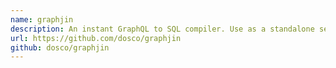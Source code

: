```yaml
---
name: graphjin
description: An instant GraphQL to SQL compiler. Use as a standalone service or a Go library. Formerly super-graph.
url: https://github.com/dosco/graphjin
github: dosco/graphjin
---
```



